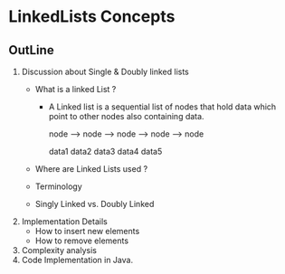 # LinkedLists Concepts
## OutLine
1. Discussion about Single & Doubly linked lists
   - What is a linked List ?
     - A Linked list is a sequential list of nodes that hold
       data which point to other nodes also containing data.

       node  -->   node  -->  node  -->  node  -->  node

       data1       data2      data3      data4      data5
       
   - Where are Linked Lists used ?
   - Terminology
   - Singly Linked vs. Doubly Linked
2. Implementation Details
   - How to insert new elements
   - How to remove elements
3. Complexity analysis
4. Code Implementation in Java.